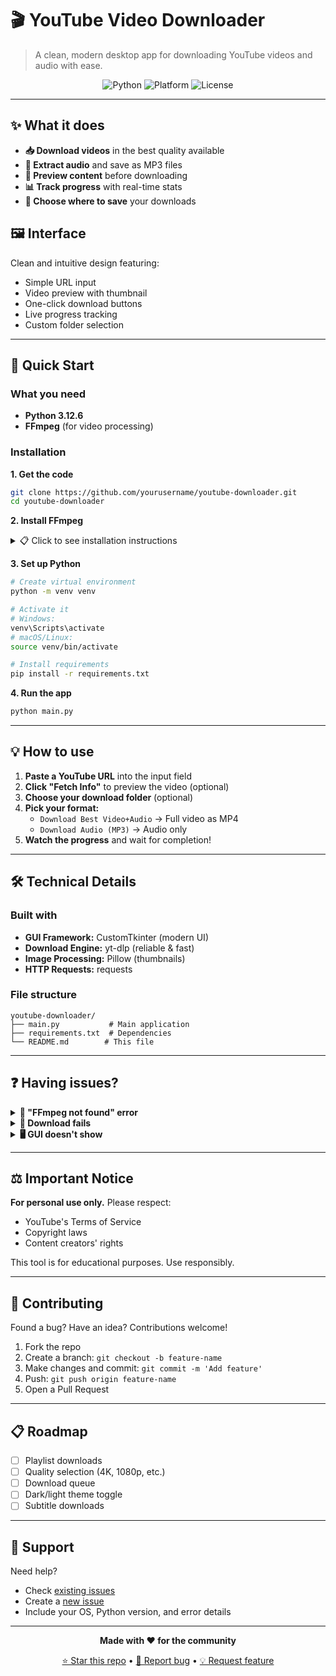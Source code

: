 # 🎬 YouTube Video Downloader

> A clean, modern desktop app for downloading YouTube videos and audio with ease.

<div align="center">

![Python](https://img.shields.io/badge/Python-3.12+-3776ab?style=for-the-badge&logo=python&logoColor=white)
![Platform](https://img.shields.io/badge/Platform-Windows%20|%20macOS%20|%20Linux-lightgrey?style=for-the-badge)
![License](https://img.shields.io/badge/License-MIT-green?style=for-the-badge)

</div>

---

## ✨ What it does

- **📥 Download videos** in the best quality available
- **🎵 Extract audio** and save as MP3 files  
- **👀 Preview content** before downloading
- **📊 Track progress** with real-time stats
- **📁 Choose where to save** your downloads

## 🖼️ Interface

Clean and intuitive design featuring:
- Simple URL input
- Video preview with thumbnail
- One-click download buttons
- Live progress tracking
- Custom folder selection

---

## 🚀 Quick Start

### What you need
- **Python 3.12.6** 
- **FFmpeg** (for video processing)

### Installation

**1. Get the code**
```bash
git clone https://github.com/yourusername/youtube-downloader.git
cd youtube-downloader
```

**2. Install FFmpeg**

<details>
<summary>📋 Click to see installation instructions</summary>

**Windows:**
- Download from [ffmpeg.org](https://ffmpeg.org/download.html)
- Add to your system PATH

**macOS:**
```bash
brew install ffmpeg
```

**Linux:**
```bash
sudo apt install ffmpeg
```

</details>

**3. Set up Python**
```bash
# Create virtual environment
python -m venv venv

# Activate it
# Windows:
venv\Scripts\activate
# macOS/Linux:
source venv/bin/activate

# Install requirements  
pip install -r requirements.txt
```

**4. Run the app**
```bash
python main.py
```

---

## 💡 How to use

1. **Paste a YouTube URL** into the input field
2. **Click "Fetch Info"** to preview the video (optional)
3. **Choose your download folder** (optional)
4. **Pick your format:**
   - `Download Best Video+Audio` → Full video as MP4
   - `Download Audio (MP3)` → Audio only
5. **Watch the progress** and wait for completion!

---

## 🛠️ Technical Details

### Built with
- **GUI Framework:** CustomTkinter (modern UI)
- **Download Engine:** yt-dlp (reliable & fast)
- **Image Processing:** Pillow (thumbnails)
- **HTTP Requests:** requests

### File structure
```
youtube-downloader/
├── main.py           # Main application
├── requirements.txt  # Dependencies
└── README.md        # This file
```

---

## ❓ Having issues?

<details>
<summary><strong>🚫 "FFmpeg not found" error</strong></summary>

- Make sure FFmpeg is installed
- Check it's added to your system PATH
- Restart your terminal after installing
</details>

<details>
<summary><strong>📱 Download fails</strong></summary>

- Check your internet connection
- Some videos might be private or restricted
- Update yt-dlp: `pip install --upgrade yt-dlp`
</details>

<details>
<summary><strong>🖥️ GUI doesn't show</strong></summary>

- Make sure tkinter is installed (comes with Python)
- On Linux: `sudo apt-get install python3-tk`
</details>

---

## ⚖️ Important Notice

**For personal use only.** Please respect:
- YouTube's Terms of Service
- Copyright laws
- Content creators' rights

This tool is for educational purposes. Use responsibly.

---

## 🤝 Contributing

Found a bug? Have an idea? Contributions welcome!

1. Fork the repo
2. Create a branch: `git checkout -b feature-name`
3. Make changes and commit: `git commit -m 'Add feature'`
4. Push: `git push origin feature-name`
5. Open a Pull Request

---

## 📋 Roadmap

- [ ] Playlist downloads
- [ ] Quality selection (4K, 1080p, etc.)
- [ ] Download queue
- [ ] Dark/light theme toggle
- [ ] Subtitle downloads

---

## 💬 Support

Need help? 
- Check [existing issues](https://github.com/yourusername/youtube-downloader/issues)
- Create a [new issue](https://github.com/yourusename/youtube-downloader/issues/new)
- Include your OS, Python version, and error details

---

<div align="center">

**Made with ❤️ for the community**

[⭐ Star this repo](# "Star on GitHub") • [🐛 Report bug](# "Report an issue") • [💡 Request feature](# "Request a feature")

</div>